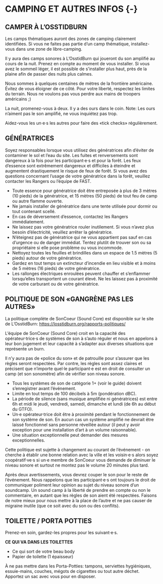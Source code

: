 # CAMPING ET AUTRES INFOS {-}

<h2><span>CAMPER À L’OSSTIDBURN </span></h2> 


Les camps thématiques auront des zones de camping clairement identifiées. Si vous ne faites pas partie d’un camp thématique, installez-vous dans une zone de libre-camping. 

Il y aura des camps sonores à L’OsstidBurn qui joueront du son amplifié au cours de la nuit. Prenez en compte au moment de vous installer. Si vous avez le sommeil léger, il est possible de s'installer plus haut, près de la plaine afin de passer des nuits plus calmes. 


Nous sommes à quelques centaines de mètres de la  frontière américaine. Évitez de vous éloigner de ce  côté. Pour votre liberté, respectez les limites du  terrain. Nous ne voulons pas vous perdre aux mains de troopers américains ;)  


La nuit, promenez-vous à deux. Il y a des ours dans le coin. Note: Les ours n’aiment pas le son amplifié, ne vous inquiétez pas trop. 

Aidez-vous les un·e·s les autres pour faire des «tick checks» régulièrement.


<h2><span> GÉNÉRATRICES </span></h2>


Soyez responsables lorsque vous utilisez des génératrices afin d’éviter de contaminer le sol et l’eau du site. Les fuites et renversements sont dangereux à la fois pour les participant·e·s et pour la forêt. Les feux d’essence sont extrêmement dangereux et difficiles à éteindre et augmentent drastiquement le risque de feux de forêt. Si vous avez des questions concernant l’usage de votre génératrice dans la forêt, veuillez contacter les Rangers ou l’équipe de FAST. 

* Toute essence pour génératrice doit être entreposée à plus de 3 mètres (10 pieds) de la génératrice, et 15 mètres (50 pieds) de tout feu de camp ou autre flamme ouverte. 
* Ne jamais installer de génératrice dans une tente utilisée pour dormir ou tout contenant scellé. 
* En cas de déversement d’essence, contactez les Rangers immédiatement. 
* Ne laissez pas votre génératrice rouler inutilement. Si vous n’avez plus besoin d’électricité, veuillez arrêter la génératrice. 
* N’éteignez pas de génératrice qui ne vous appartient  pas sauf en cas d’urgence ou de danger immédiat. Tentez plutôt de trouver son ou sa propriétaire si elle pose problème ou vous incommode. 
* Nettoyez toutes les feuilles et brindilles dans un espace de 1.5 mètres (5 pieds) autour de votre génératrice. 
* Gardez en tout temps un extincteur d’incendie en lieu visible et à moins de 5 mètres (16 pieds) de votre génératrice. 
* Les rallonges électriques enroulées peuvent chauffer et s’enflammer lorsqu’elles transportent un courant élevé. Ne les laissez pas à proximité de votre carburant ou de votre génératrice. 


<h2><span> POLITIQUE DE SON
«GANGRÈNE PAS LES AUTRES»  </span></h2>  

La politique complète de SonCoeur (Sound Core) est disponible sur le site de L’OsstidBurn: 
https://losstidburn.org/rapports-politiques/

L’équipe de SonCoeur (Sound Core) croit en la capacité des opérateur·trice·s de systèmes de son à s’auto réguler et nous en appelons à leur bon jugement et leur capacité à s’adapter aux diverses situations que représente un burn. 

Il n’y aura pas de «police du son» et de patrouille pour s’assurer que les règles seront respectées. Par contre, les règles sont assez claires et précisent que n’importe quel·le participant·e est en droit de consulter un camp (et son sonomètre) afin de vérifier son niveau sonore. 

* Tous les systèmes de son de catégorie 1+  (voir le guide) doivent s’enregistrer avant  l’événement. 
* Limite en tout temps de 100 décibels à 5m (pondération dBC). 
* La période de silence (sans musique amplifiée ni génératrices) est entre 6h et midi le jeudi, vendredi, samedi, dimanche et lundi (de 6h au début du GTFO). 
* Un·e opérateur·trice doit être à proximité pendant le fonctionnement de son système de son. En aucun cas un système amplifié ne devrait être laissé fonctionnel sans personne réveillée autour (il peut y avoir exception pour une installation d’art à un volume raisonnable). 
* Une situation exceptionnelle peut demander des mesures exceptionnelles.


Cette politique est sujette à changement au courant de l’événement - on cherche à établir une bonne relation avec la ville et les voisin·e·s alors soyez coopératif·ve·s si un·e membre de SonCoeur vous demande de diminuer le niveau sonore et surtout ne montez pas le volume 20 minutes plus tard. 


Après deux avertissements, vous devrez couper le son pour le reste de l’événement. 
Nous rappelons que les participant·e·s ont toujours le droit de communiquer poliment leur opinion au sujet du niveau sonore d’un soundcamp. Un sound camp à la liberté de prendre en compte ou non le commentaire, en autant que les règles de son aient été respectées. Faisons de notre mieux pour nous mettre à la place de l’autre et ne pas causer de migraine inutile (que ce soit avec du son ou des conflits). 


<h2><span> TOILETTE / PORTA POTTIES </span></h2>  

Prenez-en soin, gardez-les propres pour les suivant·e·s.  

**CE QUI VA DANS LES TOILETTES**

* Ce qui sort de votre beau body  
* Papier de toilette (1 épaisseur) 

À ne pas mettre dans les Porta-Potties: tampons, serviettes hygiéniques, essuie-mains, couches, mégots de cigarettes ou tout autre déchet. Apportez un sac avec vous pour en disposer.  


